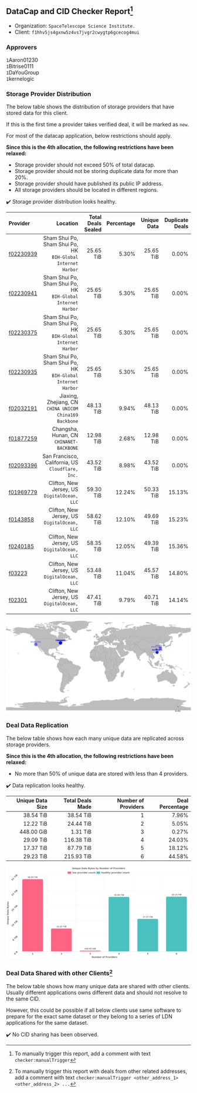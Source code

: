## DataCap and CID Checker Report[^1]
 - Organization: `SpaceTelescope Science Institute.`
 - Client: `f1hhv5js4gxnw5z4vs7jvgr2cwygtp6gcecog4mui`
### Approvers
`1`Aaron01230<br/>`1`Bitrise0111<br/>`1`DaYouGroup<br/>`1`kernelogic

### Storage Provider Distribution
The below table shows the distribution of storage providers that have stored data for this client.

If this is the first time a provider takes verified deal, it will be marked as `new`.

For most of the datacap application, below restrictions should apply.

**Since this is the 4th allocation, the following restrictions have been relaxed:**
 - Storage provider should not exceed 50% of total datacap.
 - Storage provider should not be storing duplicate data for more than 20%.
 - Storage provider should have published its public IP address.
 - All storage providers should be located in different regions.

✔️ Storage provider distribution looks healthy.

| Provider                                              |                                                        Location | Total Deals Sealed | Percentage | Unique Data | Duplicate Deals |
| :---------------------------------------------------- | --------------------------------------------------------------: | -----------------: | ---------: | ----------: | --------------: |
| [f02230939](https://filfox.info/en/address/f02230939) | Sham Shui Po, Sham Shui Po, HK<br/>`BIH-Global Internet Harbor` |          25.65 TiB |      5.30% |   25.65 TiB |           0.00% |
| [f02230941](https://filfox.info/en/address/f02230941) | Sham Shui Po, Sham Shui Po, HK<br/>`BIH-Global Internet Harbor` |          25.65 TiB |      5.30% |   25.65 TiB |           0.00% |
| [f02230375](https://filfox.info/en/address/f02230375) | Sham Shui Po, Sham Shui Po, HK<br/>`BIH-Global Internet Harbor` |          25.65 TiB |      5.30% |   25.65 TiB |           0.00% |
| [f02230935](https://filfox.info/en/address/f02230935) | Sham Shui Po, Sham Shui Po, HK<br/>`BIH-Global Internet Harbor` |          25.65 TiB |      5.30% |   25.65 TiB |           0.00% |
| [f02032191](https://filfox.info/en/address/f02032191) |      Jiaxing, Zhejiang, CN<br/>`CHINA UNICOM China169 Backbone` |          48.13 TiB |      9.94% |   48.13 TiB |           0.00% |
| [f01877259](https://filfox.info/en/address/f01877259) |                     Changsha, Hunan, CN<br/>`CHINANET-BACKBONE` |          12.98 TiB |      2.68% |   12.98 TiB |           0.00% |
| [f02093396](https://filfox.info/en/address/f02093396) |            San Francisco, California, US<br/>`Cloudflare, Inc.` |          43.52 TiB |      8.98% |   43.52 TiB |           0.00% |
| [f01969779](https://filfox.info/en/address/f01969779) |                 Clifton, New Jersey, US<br/>`DigitalOcean, LLC` |          59.30 TiB |     12.24% |   50.33 TiB |          15.13% |
| [f0143858](https://filfox.info/en/address/f0143858)   |                 Clifton, New Jersey, US<br/>`DigitalOcean, LLC` |          58.62 TiB |     12.10% |   49.69 TiB |          15.23% |
| [f0240185](https://filfox.info/en/address/f0240185)   |                 Clifton, New Jersey, US<br/>`DigitalOcean, LLC` |          58.35 TiB |     12.05% |   49.39 TiB |          15.36% |
| [f03223](https://filfox.info/en/address/f03223)       |                 Clifton, New Jersey, US<br/>`DigitalOcean, LLC` |          53.48 TiB |     11.04% |   45.57 TiB |          14.80% |
| [f02301](https://filfox.info/en/address/f02301)       |                 Clifton, New Jersey, US<br/>`DigitalOcean, LLC` |          47.41 TiB |      9.79% |   40.71 TiB |          14.14% |

<img src="https://raw.githubusercontent.com/data-preservation-programs/filplus-checker-assets/main/filecoin-project/filecoin-plus-large-datasets/issues/2054/1691118588349.png"/>

### Deal Data Replication
The below table shows how each many unique data are replicated across storage providers.


**Since this is the 4th allocation, the following restrictions have been relaxed:**
- No more than 50% of unique data are stored with less than 4 providers.

✔️ Data replication looks healthy.

| Unique Data Size | Total Deals Made | Number of Providers | Deal Percentage |
| ---------------: | ---------------: | ------------------: | --------------: |
|        38.54 TiB |        38.54 TiB |                   1 |           7.96% |
|        12.22 TiB |        24.44 TiB |                   2 |           5.05% |
|       448.00 GiB |         1.31 TiB |                   3 |           0.27% |
|        29.09 TiB |       116.38 TiB |                   4 |          24.03% |
|        17.37 TiB |        87.79 TiB |                   5 |          18.12% |
|        29.23 TiB |       215.93 TiB |                   6 |          44.58% |

<img src="https://raw.githubusercontent.com/data-preservation-programs/filplus-checker-assets/main/filecoin-project/filecoin-plus-large-datasets/issues/2054/1691118589302.png"/>

### Deal Data Shared with other Clients[^3]
The below table shows how many unique data are shared with other clients.
Usually different applications owns different data and should not resolve to the same CID.

However, this could be possible if all below clients use same software to prepare for the exact same dataset or they belong to a series of LDN applications for the same dataset.

✔️ No CID sharing has been observed.

[^1]: To manually trigger this report, add a comment with text `checker:manualTrigger`

[^2]: Deals from those addresses are combined into this report as they are specified with `checker:manualTrigger`

[^3]: To manually trigger this report with deals from other related addresses, add a comment with text `checker:manualTrigger <other_address_1> <other_address_2> ...`

